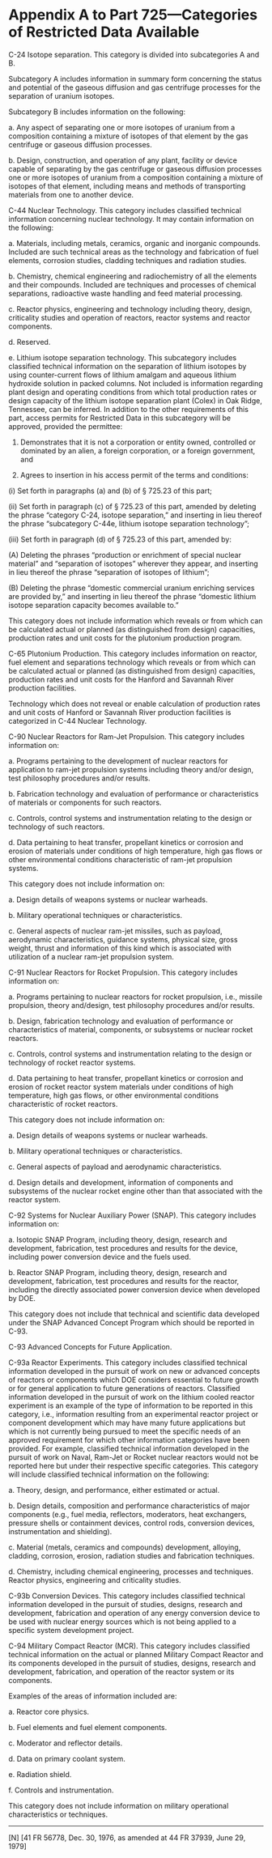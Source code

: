 # Appendix A to Part 725—Categories of Restricted Data Available


C-24 Isotope separation. This category is divided into subcategories A and B. 


Subcategory A includes information in summary form concerning the status and potential of the gaseous diffusion and gas centrifuge processes for the separation of uranium isotopes. 


Subcategory B includes information on the following: 


a. Any aspect of separating one or more isotopes of uranium from a composition containing a mixture of isotopes of that element by the gas centrifuge or gaseous diffusion processes. 


b. Design, construction, and operation of any plant, facility or device capable of separating by the gas centrifuge or gaseous diffusion processes one or more isotopes of uranium from a composition containing a mixture of isotopes of that element, including means and methods of transporting materials from one to another device. 


C-44 Nuclear Technology. This category includes classified technical information concerning nuclear technology. It may contain information on the following: 


a. Materials, including metals, ceramics, organic and inorganic compounds. Included are such technical areas as the technology and fabrication of fuel elements, corrosion studies, cladding techniques and radiation studies. 


b. Chemistry, chemical engineering and radiochemistry of all the elements and their compounds. Included are techniques and processes of chemical separations, radioactive waste handling and feed material processing. 


c. Reactor physics, engineering and technology including theory, design, criticality studies and operation of reactors, reactor systems and reactor components. 


d. Reserved. 


e. Lithium isotope separation technology. This subcategory includes classified technical information on the separation of lithium isotopes by using counter-current flows of lithium amalgam and aqueous lithium hydroxide solution in packed columns. Not included is information regarding plant design and operating conditions from which total production rates or design capacity of the lithium isotope separation plant (Colex) in Oak Ridge, Tennessee, can be inferred. In addition to the other requirements of this part, access permits for Restricted Data in this subcategory will be approved, provided the permittee: 


1. Demonstrates that it is not a corporation or entity owned, controlled or dominated by an alien, a foreign corporation, or a foreign government, and 


2. Agrees to insertion in his access permit of the terms and conditions: 


(i) Set forth in paragraphs (a) and (b) of § 725.23 of this part; 


(ii) Set forth in paragraph (c) of § 725.23 of this part, amended by deleting the phrase “category C-24, isotope separation,” and inserting in lieu thereof the phrase “subcategory C-44e, lithium isotope separation technology”; 


(iii) Set forth in paragraph (d) of § 725.23 of this part, amended by: 


(A) Deleting the phrases “production or enrichment of special nuclear material” and “separation of isotopes” wherever they appear, and inserting in lieu thereof the phrase “separation of isotopes of lithium”; 


(B) Deleting the phrase “domestic commercial uranium enriching services are provided by,” and inserting in lieu thereof the phrase “domestic lithium isotope separation capacity becomes available to.” 


This category does not include information which reveals or from which can be calculated actual or planned (as distinguished from design) capacities, production rates and unit costs for the plutonium production program. 


C-65 Plutonium Production. This category includes information on reactor, fuel element and separations technology which reveals or from which can be calculated actual or planned (as distinguished from design) capacities, production rates and unit costs for the Hanford and Savannah River production facilities. 


Technology which does not reveal or enable calculation of production rates and unit costs of Hanford or Savannah River production facilities is categorized in C-44 Nuclear Technology. 


C-90 Nuclear Reactors for Ram-Jet Propulsion. This category includes information on: 


a. Programs pertaining to the development of nuclear reactors for application to ram-jet propulsion systems including theory and/or design, test philosophy procedures and/or results. 


b. Fabrication technology and evaluation of performance or characteristics of materials or components for such reactors. 


c. Controls, control systems and instrumentation relating to the design or technology of such reactors. 


d. Data pertaining to heat transfer, propellant kinetics or corrosion and erosion of materials under conditions of high temperature, high gas flows or other environmental conditions characteristic of ram-jet propulsion systems. 


This category does not include information on: 


a. Design details of weapons systems or nuclear warheads. 


b. Military operational techniques or characteristics. 


c. General aspects of nuclear ram-jet missiles, such as payload, aerodynamic characteristics, guidance systems, physical size, gross weight, thrust and information of this kind which is associated with utilization of a nuclear ram-jet propulsion system. 


C-91 Nuclear Reactors for Rocket Propulsion. This category includes information on: 


a. Programs pertaining to nuclear reactors for rocket propulsion, i.e., missile propulsion, theory and/design, test philosophy procedures and/or results. 


b. Design, fabrication technology and evaluation of performance or characteristics of material, components, or subsystems or nuclear rocket reactors. 


c. Controls, control systems and instrumentation relating to the design or technology of rocket reactor systems. 


d. Data pertaining to heat transfer, propellant kinetics or corrosion and erosion of rocket reactor system materials under conditions of high temperature, high gas flows, or other environmental conditions characteristic of rocket reactors. 


This category does not include information on: 


a. Design details of weapons systems or nuclear warheads. 


b. Military operational techniques or characteristics. 


c. General aspects of payload and aerodynamic characteristics. 


d. Design details and development, information of components and subsystems of the nuclear rocket engine other than that associated with the reactor system. 


C-92 Systems for Nuclear Auxiliary Power (SNAP). This category includes information on: 


a. Isotopic SNAP Program, including theory, design, research and development, fabrication, test procedures and results for the device, including power conversion device and the fuels used. 


b. Reactor SNAP Program, including theory, design, research and development, fabrication, test procedures and results for the reactor, including the directly associated power conversion device when developed by DOE. 


This category does not include that technical and scientific data developed under the SNAP Advanced Concept Program which should be reported in C-93. 


C-93 Advanced Concepts for Future Application. 


C-93a Reactor Experiments. This category includes classified technical information developed in the pursuit of work on new or advanced concepts of reactors or components which DOE considers essential to future growth or for general application to future generations of reactors. Classified information developed in the pursuit of work on the lithium cooled reactor experiment is an example of the type of information to be reported in this category, i.e., information resulting from an experimental reactor project or component development which may have many future applications but which is not currently being pursued to meet the specific needs of an approved requirement for which other information categories have been provided. For example, classified technical information developed in the pursuit of work on Naval, Ram-Jet or Rocket nuclear reactors would not be reported here but under their respective specific categories. This category will include classified technical information on the following: 


a. Theory, design, and performance, either estimated or actual. 


b. Design details, composition and performance characteristics of major components (e.g., fuel media, reflectors, moderators, heat exchangers, pressure shells or containment devices, control rods, conversion devices, instrumentation and shielding). 


c. Material (metals, ceramics and compounds) development, alloying, cladding, corrosion, erosion, radiation studies and fabrication techniques. 


d. Chemistry, including chemical engineering, processes and techniques. Reactor physics, engineering and criticality studies. 


C-93b Conversion Devices. This category includes classified technical information developed in the pursuit of studies, designs, research and development, fabrication and operation of any energy conversion device to be used with nuclear energy sources which is not being applied to a specific system development project. 


C-94 Military Compact Reactor (MCR). This category includes classified technical information on the actual or planned Military Compact Reactor and its components developed in the pursuit of studies, designs, research and development, fabrication, and operation of the reactor system or its components. 


Examples of the areas of information included are: 


a. Reactor core physics. 


b. Fuel elements and fuel element components. 


c. Moderator and reflector details. 


d. Data on primary coolant system. 


e. Radiation shield. 


f. Controls and instrumentation. 


This category does not include information on military operational characteristics or techniques. 



---

[N] [41 FR 56778, Dec. 30, 1976, as amended at 44 FR 37939, June 29, 1979]




